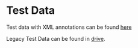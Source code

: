 # Test Data
Test data with XML annotations can be found [here](https://drive.google.com/drive/folders/1-E64CAyyswaJNRuaBW0hnANhOWeBbl5W?usp=sharing)<br>

Legacy Test Data can be found in [drive](https://drive.google.com/drive/folders/1IbGJLT6tTYOvOQPo30r8Hk-nJSFMWQcy?usp=sharing).
